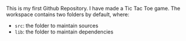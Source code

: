 This is my first Github Repository.
I have made a Tic Tac Toe game.
The workspace contains two folders by default, where:

- `src`: the folder to maintain sources
- `lib`: the folder to maintain dependencies
